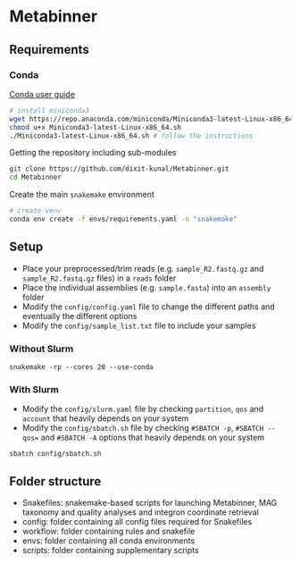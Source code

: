 # Metabinner

## Requirements

### Conda

[Conda user guide](https://docs.conda.io/projects/conda/en/latest/user-guide/index.html)

```bash
# install miniconda3
wget https://repo.anaconda.com/miniconda/Miniconda3-latest-Linux-x86_64.sh
chmod u+x Miniconda3-latest-Linux-x86_64.sh
./Miniconda3-latest-Linux-x86_64.sh # follow the instructions
```

Getting the repository including sub-modules
```bash
git clone https://github.com/dixit-kunal/Metabinner.git
cd Metabinner
```

Create the main `snakemake` environment

```bash
# create venv
conda env create -f envs/requirements.yaml -n "snakemake"
```

## Setup

* Place your preprocessed/trim reads (e.g. `sample_R2.fastq.gz` and `sample_R2.fastq.gz` files) in a `reads` folder
* Place the individual assemblies (e.g. `sample.fasta`) into an `assembly` folder
* Modify the `config/config.yaml` file to change the different paths and eventually the different options
* Modify the `config/sample_list.txt` file to include your samples

### Without Slurm

`snakemake -rp --cores 28 --use-conda`

### With Slurm

* Modify the `config/slurm.yaml` file by checking `partition`, `qos` and `account` that heavily depends on your system
* Modify the `config/sbatch.sh` file by checking `#SBATCH -p`, `#SBATCH --qos=` and `#SBATCH -A` options that heavily depends on your system

`sbatch config/sbatch.sh`


## Folder structure
- Snakefiles: snakemake-based scripts for launching Metabinner, MAG taxonomy and quality analyses and integron coordinate retrieval 
- config: folder containing all config files required for Snakefiles
- workflow: folder containing rules and snakefile
- envs: folder containing all conda environments
- scripts: folder containing supplementary scripts
